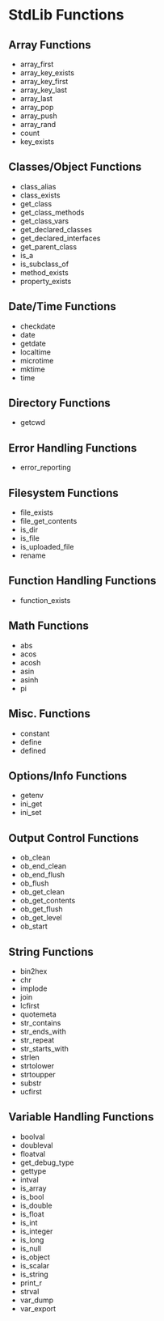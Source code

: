 # StdLib Functions

## Array Functions
- array_first
- array_key_exists
- array_key_first
- array_key_last
- array_last
- array_pop
- array_push
- array_rand
- count
- key_exists

## Classes/Object Functions
- class_alias
- class_exists
- get_class
- get_class_methods
- get_class_vars
- get_declared_classes
- get_declared_interfaces
- get_parent_class
- is_a
- is_subclass_of
- method_exists
- property_exists

## Date/Time Functions
- checkdate
- date
- getdate
- localtime
- microtime
- mktime
- time

## Directory Functions
- getcwd

## Error Handling Functions
- error_reporting

## Filesystem Functions
- file_exists
- file_get_contents
- is_dir
- is_file
- is_uploaded_file
- rename

## Function Handling Functions
- function_exists

## Math Functions
- abs
- acos
- acosh
- asin
- asinh
- pi

## Misc. Functions
- constant
- define
- defined

## Options/Info Functions
- getenv
- ini_get
- ini_set

## Output Control Functions
- ob_clean
- ob_end_clean
- ob_end_flush
- ob_flush
- ob_get_clean
- ob_get_contents
- ob_get_flush
- ob_get_level
- ob_start

## String Functions
- bin2hex
- chr
- implode
- join
- lcfirst
- quotemeta
- str_contains
- str_ends_with
- str_repeat
- str_starts_with
- strlen
- strtolower
- strtoupper
- substr
- ucfirst

## Variable Handling Functions
- boolval
- doubleval
- floatval
- get_debug_type
- gettype
- intval
- is_array
- is_bool
- is_double
- is_float
- is_int
- is_integer
- is_long
- is_null
- is_object
- is_scalar
- is_string
- print_r
- strval
- var_dump
- var_export
